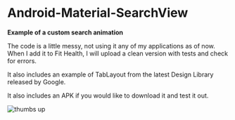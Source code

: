 # Android-Material-SearchView

**Example of a custom search animation**

The code is a little messy, not using it any of my applications as of now.  When I add it to Fit Health, I will upload a clean version with tests and check for errors. 

It also includes an example of TabLayout from the latest Design Library released by Google. 

It also includes an APK if you would like to download it and test it out. 


![thumbs up](https://github.com/EugeneHoran/Android-Material-SearchView/blob/master/Untitled-1.gif)
